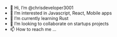 - 👋 Hi, I’m @chrisdeveloper3001
- 👀 I’m interested in Javascript, React, Mobile apps
- 🌱 I’m currently learning Rust
- 💞️ I’m looking to collaborate on startups projects
- 📫 How to reach me ...

<!---
chrisdeveloper3001/chrisdeveloper3001 is a ✨ special ✨ repository because its `README.md` (this file) appears on your GitHub profile.
You can click the Preview link to take a look at your changes.
--->
